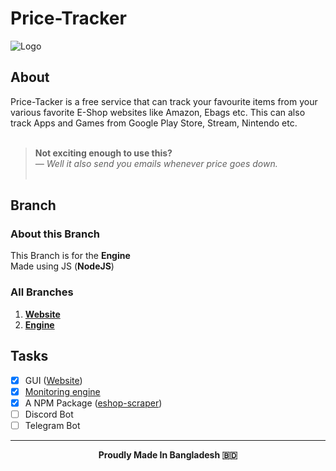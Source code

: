 # Price-Tracker

![Logo](https://i.ibb.co/yf57hXr/Price-Tracker.jpg)

## About

Price-Tacker is a free service that can track your favourite items from your various favorite E-Shop websites like Amazon, Ebags etc. This can also track Apps and Games from Google Play Store, Stream, Nintendo etc.<br/><br/>

> **Not exciting enough to use this?**<br/> _— Well it also send you emails whenever price goes down._<br/><br/>

## Branch

### About this Branch

This Branch is for the **Engine**<br/>
Made using JS (**NodeJS**)

### All Branches

1. **[Website](https://github.com/GitPro10/price-tracker)**<br/>
2. **[Engine](https://github.com/GitPro10/price-tracker/tree/engine)**<br/>

## Tasks

- [x] GUI ([Website](https://price-tracker-ivory.vercel.app/))
- [x] [Monitoring engine](https://github.com/GitPro10/price-tracker/tree/engine)
- [x] A NPM Package ([eshop-scraper](https://npm.io/package/eshop-scraper))
- [ ] Discord Bot
- [ ] Telegram Bot
___
**<p align="center">Proudly Made In Bangladesh 🇧🇩</p>**
